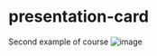 # presentation-card
Second example of course
![image](https://user-images.githubusercontent.com/5466692/196809779-59e9bfcd-eeaa-4af6-8086-55512af61526.png)
